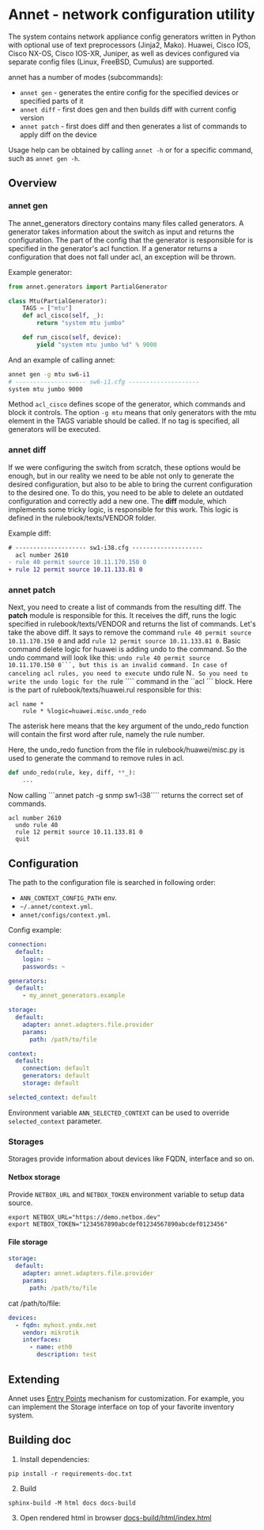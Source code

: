 # Annet - network configuration utility

The system contains network appliance config generators written in Python with optional use of text preprocessors (Jinja2, Mako).
Huawei, Cisco IOS, Cisco NX-OS, Cisco IOS-XR, Juniper, as well as devices configured via separate config files (Linux, FreeBSD, Cumulus) are supported.

annet has a number of modes (subcommands):

- ```annet gen``` - generates the entire config for the specified devices or specified parts of it
- ```annet diff``` - first does gen and then builds diff with current config version
- ```annet patch``` - first does diff and then generates a list of commands to apply diff on the device

Usage help can be obtained by calling ```annet -h``` or for a specific command, such as ```annet gen -h```.

## Overview

### annet gen

The annet_generators directory contains many files called generators.
A generator takes information about the switch as input and returns the configuration.
The part of the config that the generator is responsible for is specified in the generator's acl function. If a generator returns a configuration that does not fall under acl, an exception will be thrown.

Example generator:

```python
from annet.generators import PartialGenerator

class Mtu(PartialGenerator):
    TAGS = ["mtu"]
    def acl_cisco(self, _):
        return "system mtu jumbo"

    def run_cisco(self, device):
        yield "system mtu jumbo %d" % 9000
```


And an example of calling annet:
```bash
annet gen -g mtu sw6-i1
# -------------------- sw6-i1.cfg --------------------
system mtu jumbo 9000
```

Method `acl_cisco` defines scope of the generator, which commands and block it controls.
The option `-g mtu` means that only generators with the mtu element in the TAGS variable should be called. If no tag is specified, all generators will be executed.


### annet diff

If we were configuring the switch from scratch, these options would be enough, but in our reality we need to be able not only to generate the desired configuration, but also to be able to bring the current configuration to the desired one.
To do this, you need to be able to delete an outdated configuration and correctly add a new one. The **diff** module, which implements some tricky logic, is responsible for this work.
This logic is defined in the rulebook/texts/VENDOR folder.

Example diff:
```diff
# -------------------- sw1-i38.cfg --------------------
  acl number 2610
- rule 40 permit source 10.11.170.150 0
+ rule 12 permit source 10.11.133.81 0
```

### annet patch

Next, you need to create a list of commands from the resulting diff. The **patch** module is responsible for this. It receives the diff, runs the logic specified in rulebook/texts/VENDOR and returns the list of commands.
Let's take the above diff. It says to remove the command ``rule 40 permit source 10.11.170.150 0`` and add ``rule 12 permit source 10.11.133.81 0``.
Basic command delete logic for huawei is adding undo to the command. So the undo command will look like this: ``undo rule 40 permit source 10.11.170.150 0```, but this is an invalid command. In case of canceling acl rules, you need to execute ``undo rule N```.
So you need to write the undo logic for the ```rule ```` command in the ``acl ``` block.
Here is the part of rulebook/texts/huawei.rul responsible for this:
```
acl name *
	rule * %logic=huawei.misc.undo_redo
```
The asterisk here means that the key argument of the undo_redo function will contain the first word after rule, namely the rule number.

Here, the undo_redo function from the file in rulebook/huawei/misc.py is used to generate the command to remove rules in acl.
```python
def undo_redo(rule, key, diff, **_):
    ...
```
Now calling ```annet patch -g snmp sw1-i38```` returns the correct set of commands.
```
acl number 2610
  undo rule 40
  rule 12 permit source 10.11.133.81 0
  quit
```


<!-- ### annet deploy

To apply these commands on a switch there is a **deploy** module.
annet can apply changes (roll out) to multiple devices at the same time.

By default, the edits that annet proposes to roll out will be shown before the rollout.
The user must confirm that they agree to roll out the proposed diff to a given list of devices.
During the rollout, annet will display the overall progress of the task and the log of one of the devices.

Normal layout. The screen with patches will be shown and the process of laying out will be displayed.
```bash
annet deploy -g snmp $HOST
```
Credentials will be used from the current user (username, ssh key, ssh agent, encrypted password in $HOME). -->

## Configuration

The path to the configuration file is searched in following order:
- `ANN_CONTEXT_CONFIG_PATH` env.
- `~/.annet/context.yml`.
- `annet/configs/context.yml`.

Config example:

```yaml
connection:
  default:
    login: ~
    passwords: ~

generators:
  default:
    - my_annet_generators.example

storage:
  default:
    adapter: annet.adapters.file.provider
    params:
      path: /path/to/file

context:
  default:
    connection: default
    generators: default
    storage: default

selected_context: default
```

Environment variable `ANN_SELECTED_CONTEXT` can be used to override `selected_context` parameter.

### Storages

Storages provide information about devices like FQDN, interface and so on.

#### Netbox storage

Provide `NETBOX_URL` and `NETBOX_TOKEN` environment variable to setup data source.

```shell
export NETBOX_URL="https://demo.netbox.dev"
export NETBOX_TOKEN="1234567890abcdef01234567890abcdef0123456"
```

#### File storage
```yaml
storage:
  default:
    adapter: annet.adapters.file.provider
    params:
      path: /path/to/file
```

cat /path/to/file:

```yaml
devices:
  - fqdn: myhost.yndx.net
    vendor: mikrotik
    interfaces:
      - name: eth0
        description: test
```

## Extending

Annet uses [Entry Points](https://setuptools.pypa.io/en/latest/userguide/entry_point.html) mechanism for customization.
For example, you can implement the Storage interface on top of your favorite inventory system.


## Building doc

1. Install dependencies:

```shell
pip install -r requirements-doc.txt
```

2. Build

```shell
sphinx-build -M html docs docs-build
```

3. Open rendered html in browser [docs-build/html/index.html](docs-build/html/index.html)